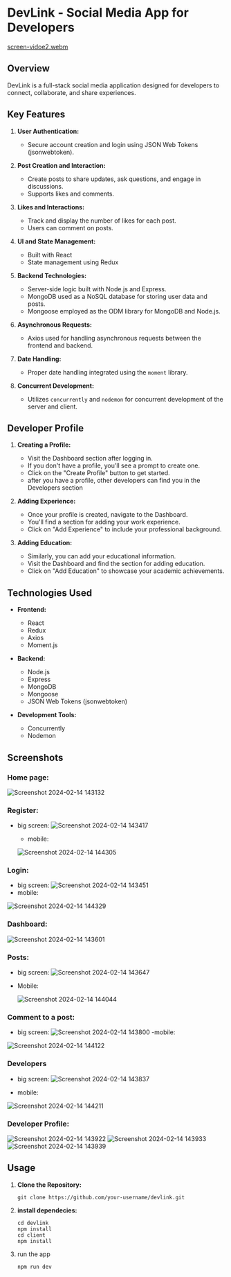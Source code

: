 # DevLink - Social Media App for Developers

[screen-vidoe2.webm](https://github.com/shira1008/DevLink/assets/109962964/b55e90a6-3fb4-4c90-98f3-e4d2980c4ae8)

## Overview

DevLink is a full-stack social media application designed for developers to connect, collaborate, and share experiences.

## Key Features

1. **User Authentication:**
   - Secure account creation and login using JSON Web Tokens (jsonwebtoken).

2. **Post Creation and Interaction:**
   - Create posts to share updates, ask questions, and engage in discussions.
   - Supports likes and comments.

3. **Likes and Interactions:**
   - Track and display the number of likes for each post.
   - Users can comment on posts.

4. **UI and State Management:**
   - Built with React
   - State management using Redux

5. **Backend Technologies:**
   - Server-side logic built with Node.js and Express.
   - MongoDB used as a NoSQL database for storing user data and posts.
   - Mongoose employed as the ODM library for MongoDB and Node.js.

6. **Asynchronous Requests:**
   - Axios used for handling asynchronous requests between the frontend and backend.

7. **Date Handling:**
   - Proper date handling integrated using the `moment` library.

8. **Concurrent Development:**
   - Utilizes `concurrently` and `nodemon` for concurrent development of the server and client.
  
## Developer Profile

1. **Creating a Profile:**
   - Visit the Dashboard section after logging in.
   - If you don't have a profile, you'll see a prompt to create one.
   - Click on the "Create Profile" button to get started.
   - after you have a profile, other developers can find you in the Developers section

2. **Adding Experience:**
   - Once your profile is created, navigate to the Dashboard.
   - You'll find a section for adding your work experience.
   - Click on "Add Experience" to include your professional background.

3. **Adding Education:**
   - Similarly, you can add your educational information.
   - Visit the Dashboard and find the section for adding education.
   - Click on "Add Education" to showcase your academic achievements.
     

## Technologies Used

- **Frontend:**
  - React
  - Redux
  - Axios
  - Moment.js

- **Backend:**
  - Node.js
  - Express
  - MongoDB
  - Mongoose
  - JSON Web Tokens (jsonwebtoken)

- **Development Tools:**
  - Concurrently
  - Nodemon

## Screenshots
### Home page:
![Screenshot 2024-02-14 143132](https://github.com/shira1008/DevLink/assets/109962964/27f7d81d-78eb-4336-8461-71cd932d0ddd)

### Register:
- big screen:
  ![Screenshot 2024-02-14 143417](https://github.com/shira1008/DevLink/assets/109962964/b8fe398c-4218-465b-9640-d5da2ed523b6)

  - mobile:
    
   ![Screenshot 2024-02-14 144305](https://github.com/shira1008/DevLink/assets/109962964/412409c4-c612-46d2-aae7-c4fdd024fad4)

### Login:
- big screen:
![Screenshot 2024-02-14 143451](https://github.com/shira1008/DevLink/assets/109962964/f73118ee-1c72-4aea-b7ed-0c9130bbbe93)
- mobile:

![Screenshot 2024-02-14 144329](https://github.com/shira1008/DevLink/assets/109962964/354230b2-760b-4d14-9737-af7c921f15b9)


### Dashboard:
![Screenshot 2024-02-14 143601](https://github.com/shira1008/DevLink/assets/109962964/c825a068-81ee-46bf-a1bc-c61f359e2c9e)

### Posts:
  - big screen:
![Screenshot 2024-02-14 143647](https://github.com/shira1008/DevLink/assets/109962964/c7b3bda3-a95a-4eb0-bc16-e6d00e86fa4b)
   - Mobile:
     
     ![Screenshot 2024-02-14 144044](https://github.com/shira1008/DevLink/assets/109962964/521d7497-bb7d-4064-bc97-a8a6689aba78)

### Comment to a post:
- big screen:
  ![Screenshot 2024-02-14 143800](https://github.com/shira1008/DevLink/assets/109962964/33a27d6e-6a45-4c54-9e1c-968cd688017b)
-mobile:

![Screenshot 2024-02-14 144122](https://github.com/shira1008/DevLink/assets/109962964/a9bbbbb3-a673-40c6-87df-624416805a66)

### Developers
- big screen:
![Screenshot 2024-02-14 143837](https://github.com/shira1008/DevLink/assets/109962964/4239bcd3-72db-42f8-9d85-bbd27cbe140b)

- mobile:
  
![Screenshot 2024-02-14 144211](https://github.com/shira1008/DevLink/assets/109962964/68e470c1-b608-4447-bd6c-0ced31d65793)


### Developer Profile:
  
![Screenshot 2024-02-14 143922](https://github.com/shira1008/DevLink/assets/109962964/95d78b36-6dd3-4d62-8521-f692097ffaf9)
![Screenshot 2024-02-14 143933](https://github.com/shira1008/DevLink/assets/109962964/47b82fd8-a49d-4bdd-8e2e-5d633f8cb585)
![Screenshot 2024-02-14 143939](https://github.com/shira1008/DevLink/assets/109962964/b71c7152-2f5e-48cc-8be5-2e1851161e15)



  
## Usage

1. **Clone the Repository:**
    ```
   git clone https://github.com/your-username/devlink.git

3. **install dependecies:**
   ```
   cd devlink
   npm install
   cd client
   npm install

   ```
3. run the app
   ```
   npm run dev
   ```


